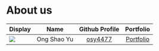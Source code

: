 # About us

Display |    Name     |            Github Profile             | Portfolio 
--------|:-----------:|:-------------------------------------:|:---------:
![](https://via.placeholder.com/100.png?text=Photo) | Ong Shao Yu | [osy4477](https://github.com/osy4477) | [Portfolio](docs/team/shaoyu)

